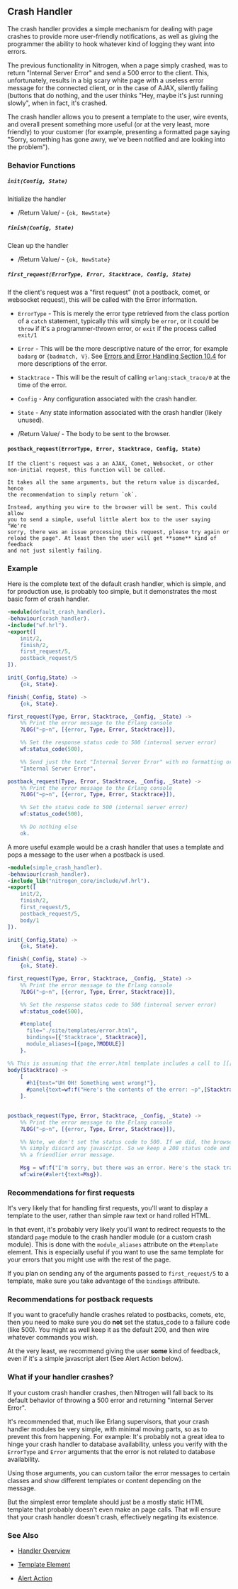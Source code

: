 <!-- dash: Crash Handler | Guide | ###:Section -->



## Crash Handler

  The crash handler provides a simple mechanism for dealing with page crashes
  to provide more user-friendly notifications, as well as giving the programmer
  the ability to hook whatever kind of logging they want into errors.

  The previous functionality in Nitrogen, when a page simply crashed, was to
  return "Internal Server Error" and send a 500 error to the client.  This,
  unfortunately, results in a big scary white page with a useless error message
  for the connected client, or in the case of AJAX, silently failing (buttons
  that do nothing, and the user thinks "Hey, maybe it's just running slowly",
  when in fact, it's crashed.

  The crash handler allows you to present a template to the user, wire events,
  and overall present something more useful (or at the very least, more
  friendly) to your customer (for example, presenting a formatted page saying
  "Sorry, something has gone awry, we've been notified and are looking into
  the problem").

### Behavior Functions
 
##### `init(Config, State)`

  Initialize the handler

 *  /Return Value/ - `{ok, NewState}` 

##### `finish(Config, State)`

  Clean up the handler

 *  /Return Value/ - `{ok, NewState}`
  
##### `first_request(ErrorType, Error, Stacktrace, Config, State)`
  
  If the client's request was a "first request" (not a postback, comet,
  or websocket request), this will be called with the Error information.

 *  `ErrorType` - This is merely the error type retrieved from the class
     portion of a `catch` statement, typically this will simply be `error`,
     or it could be `throw` if it's a programmer-thrown error, or `exit` if the
     process called `exit/1`

 *  `Error` - This will be the more descriptive nature of the error, for
     example `badarg` or `{badmatch, V}`. See
     [Errors and Error Handling Section 10.4](http://erlang.org/doc/reference_manual/errors.html)
     for more descriptions of the error.

 *  `Stacktrace` - This will be the result of calling `erlang:stack_trace/0`
     at the time of the error.

 *  `Config` - Any configuration associated with the crash handler.

 *  `State` - Any state information associated with the crash handler
     (likely unused).

 *  /Return Value/ - The body to be sent to the browser.

#### `postback_request(ErrorType, Error, Stacktrace, Config, State)`

    If the client's request was a an AJAX, Comet, Websocket, or other
    non-initial request, this function will be called.

    It takes all the same arguments, but the return value is discarded, hence
    the recommendation to simply return `ok`.

    Instead, anything you wire to the browser will be sent. This could allow
    you to send a simple, useful little alert box to the user saying "We're
    sorry, there was an issue processing this request, please try again or
    reload the page". At least then the user will get **some** kind of feedback
    and not just silently failing.

### Example

  Here is the complete text of the default crash handler, which is simple, and
  for production use, is probably too simple, but it demonstrates the most basic
  form of crash handler.

```erlang
-module(default_crash_handler).
-behaviour(crash_handler).
-include("wf.hrl").
-export([
    init/2,
    finish/2,
    first_request/5,
    postback_request/5
]).

init(_Config,State) ->
    {ok, State}.

finish(_Config, State) ->
    {ok, State}.

first_request(Type, Error, Stacktrace, _Config, _State) ->
    %% Print the error message to the Erlang console
    ?LOG("~p~n", [{error, Type, Error, Stacktrace}]),

    %% Set the response status code to 500 (internal server error)
    wf:status_code(500),

    %% Send just the text "Internal Server Error" with no formatting or layout
    "Internal Server Error".

postback_request(Type, Error, Stacktrace, _Config, _State) ->
    %% Print the error message to the Erlang console
    ?LOG("~p~n", [{error, Type, Error, Stacktrace}]),

    %% Set the status code to 500 (internal server error)
    wf:status_code(500),

    %% Do nothing else
    ok.


```

  A more useful example would be a crash handler that uses a template and pops
  a message to the user when a postback is used.

```erlang
-module(simple_crash_handler).
-behaviour(crash_handler).
-include_lib("nitrogen_core/include/wf.hrl").
-export([
    init/2,
    finish/2,
    first_request/5,
    postback_request/5,
    body/1
]).

init(_Config,State) ->
    {ok, State}.

finish(_Config, State) ->
    {ok, State}.

first_request(Type, Error, Stacktrace, _Config, _State) ->
    %% Print the error message to the Erlang console
    ?LOG("~p~n", [{error, Type, Error, Stacktrace}]),

    %% Set the response status code to 500 (internal server error)
    wf:status_code(500),

    #template{
      file="./site/templates/error.html",
      bindings=[{'Stacktrace', Stacktrace}],
      module_aliases=[{page,?MODULE}]
    }.

%% This is assuming that the error.html template includes a call to [[[page:body(Stacktrace)]]]
body(Stacktrace) ->
    [
      #h1{text="UH OH! Something went wrong!"},
      #panel{text=wf:f("Here's the contents of the error: ~p",[Stacktrace])}
    ].
  

postback_request(Type, Error, Stacktrace, _Config, _State) ->
    %% Print the error message to the Erlang console
    ?LOG("~p~n", [{error, Type, Error, Stacktrace}]),

    %% Note, we don't set the status code to 500. If we did, the browser will
    %% simply discard any javascript. So we keep a 200 status code and print
    %% a friendlier error message.

    Msg = wf:f("I'm sorry, but there was an error. Here's the stack trace: ~p",[Stacktrace]),
    wf:wire(#alert{text=Msg}).


```

### Recommendations for first requests

   It's very likely that for handling first requests, you'll want to display a
   template to the user, rather than simple raw text or hand rolled HTML.

   In that event, it's probably very likely you'll want to redirect requests
   to the standard `page` module to the crash handler module (or a custom crash
   module). This is done with the `module_aliases` attribute on the `#template`
   element. This is especially useful if you want to use the same template for
   your errors that you might use with the rest of the page.

   If you plan on sending any of the arguments passed to `first_request/5` to
   a template, make sure you take advantage of the `bindings` attribute.

### Recommendations for postback requests

   If you want to gracefully handle crashes related to postbacks, comets, etc,
   then you need to make sure you do **not** set the status_code to a failure
   code (like 500). You might as well keep it as the default 200, and then wire
   whatever commands you wish.

   At the very least, we recommend giving the user **some** kind of feedback,
   even if it's a simple javascript alert (See Alert Action below).

### What if your handler crashes?

   If your custom crash handler crashes, then Nitrogen will fall back to its
   default behavior of throwing a 500 error and returning "Internal Server
   Error".

   It's recommended that, much like Erlang supervisors, that your crash handler
   modules be very simple, with minimal moving parts, so as to prevent this from
   happening. For example: It's probably not a great idea to hinge your crash
   handler to database availability, unless you verify with the `ErrorType` and
   `Error` arguments that the error is not related to database availability.

   Using those arguments, you can custom tailor the error messages to certain
   classes and show different templates or content depending on the message.

   But the simplest error template should just be a mostly static HTML template
   that probably doesn't even make an page calls. That will ensure that your
   crash handler doesn't crash, effectively negating its existence.

### See Also

 *  [Handler Overview](./handlers.md)

 *  [Template Element](template.md)

 *  [Alert Action](alert.md)

